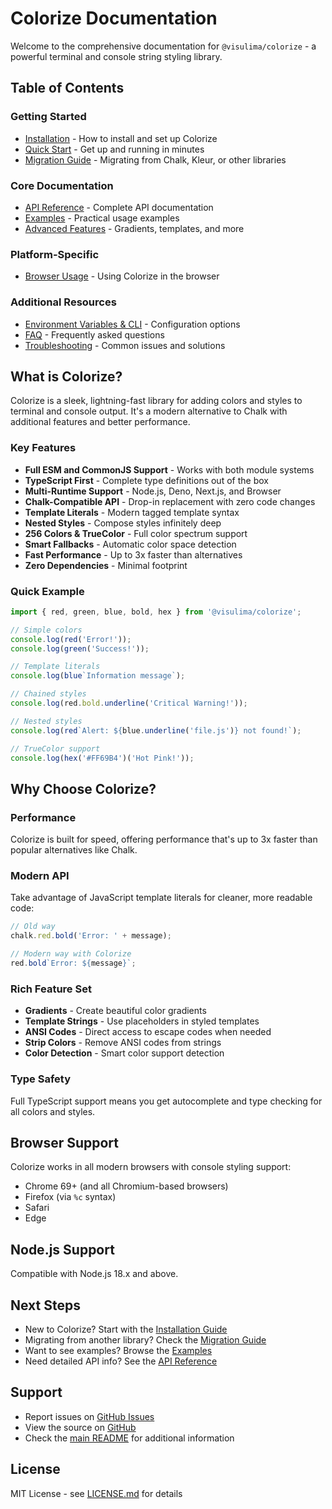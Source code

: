 # Colorize Documentation

Welcome to the comprehensive documentation for `@visulima/colorize` - a powerful terminal and console string styling library.

## Table of Contents

### Getting Started
- [Installation](./installation.md) - How to install and set up Colorize
- [Quick Start](./getting-started.md) - Get up and running in minutes
- [Migration Guide](./migration.md) - Migrating from Chalk, Kleur, or other libraries

### Core Documentation
- [API Reference](./api-reference.md) - Complete API documentation
- [Examples](./examples.md) - Practical usage examples
- [Advanced Features](./advanced.md) - Gradients, templates, and more

### Platform-Specific
- [Browser Usage](./browser.md) - Using Colorize in the browser

### Additional Resources
- [Environment Variables & CLI](./cli-environment.md) - Configuration options
- [FAQ](./faq.md) - Frequently asked questions
- [Troubleshooting](./troubleshooting.md) - Common issues and solutions

## What is Colorize?

Colorize is a sleek, lightning-fast library for adding colors and styles to terminal and console output. It's a modern alternative to Chalk with additional features and better performance.

### Key Features

- **Full ESM and CommonJS Support** - Works with both module systems
- **TypeScript First** - Complete type definitions out of the box
- **Multi-Runtime Support** - Node.js, Deno, Next.js, and Browser
- **Chalk-Compatible API** - Drop-in replacement with zero code changes
- **Template Literals** - Modern tagged template syntax
- **Nested Styles** - Compose styles infinitely deep
- **256 Colors & TrueColor** - Full color spectrum support
- **Smart Fallbacks** - Automatic color space detection
- **Fast Performance** - Up to 3x faster than alternatives
- **Zero Dependencies** - Minimal footprint

### Quick Example

```typescript
import { red, green, blue, bold, hex } from '@visulima/colorize';

// Simple colors
console.log(red('Error!'));
console.log(green('Success!'));

// Template literals
console.log(blue`Information message`);

// Chained styles
console.log(red.bold.underline('Critical Warning!'));

// Nested styles
console.log(red`Alert: ${blue.underline('file.js')} not found!`);

// TrueColor support
console.log(hex('#FF69B4')('Hot Pink!'));
```

## Why Choose Colorize?

### Performance
Colorize is built for speed, offering performance that's up to 3x faster than popular alternatives like Chalk.

### Modern API
Take advantage of JavaScript template literals for cleaner, more readable code:

```typescript
// Old way
chalk.red.bold('Error: ' + message);

// Modern way with Colorize
red.bold`Error: ${message}`;
```

### Rich Feature Set
- **Gradients** - Create beautiful color gradients
- **Template Strings** - Use placeholders in styled templates
- **ANSI Codes** - Direct access to escape codes when needed
- **Strip Colors** - Remove ANSI codes from strings
- **Color Detection** - Smart color support detection

### Type Safety
Full TypeScript support means you get autocomplete and type checking for all colors and styles.

## Browser Support

Colorize works in all modern browsers with console styling support:
- Chrome 69+ (and all Chromium-based browsers)
- Firefox (via `%c` syntax)
- Safari
- Edge

## Node.js Support

Compatible with Node.js 18.x and above.

## Next Steps

- New to Colorize? Start with the [Installation Guide](./installation.md)
- Migrating from another library? Check the [Migration Guide](./migration.md)
- Want to see examples? Browse the [Examples](./examples.md)
- Need detailed API info? See the [API Reference](./api-reference.md)

## Support

- Report issues on [GitHub Issues](https://github.com/visulima/visulima/issues)
- View the source on [GitHub](https://github.com/visulima/visulima/tree/main/packages/colorize)
- Check the [main README](../README.md) for additional information

## License

MIT License - see [LICENSE.md](../LICENSE.md) for details
